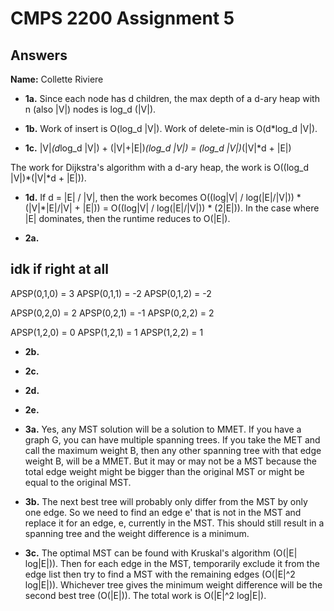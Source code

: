 # CMPS 2200 Assignment 5
## Answers

**Name:** Collette Riviere


- **1a.** Since each node has d children, the max depth of a d-ary heap with n (also |V|) nodes is log_d (|V|).


- **1b.** Work of insert is O(log_d |V|). Work of delete-min is O(d*log_d |V|).


- **1c.** |V|*(d*log_d |V|) + (|V|+|E|)*(log_d |V|) = (log_d |V|)*(|V|*d + |E|)

The work for Dijkstra's algorithm with a d-ary heap, the work is O((log_d |V|)*(|V|*d + |E|)).


- **1d.** If d = |E| / |V|, then the work becomes O((log|V| / log(|E|/|V|)) * (|V|*|E|/|V| + |E|)) = O((log|V| / log(|E|/|V|)) * (2|E|)). In the case where |E| dominates, then the runtime reduces to O(|E|).


- **2a.** 
## idk if right at all

APSP(0,1,0) = 3
APSP(0,1,1) = -2
APSP(0,1,2) = -2

APSP(0,2,0) = 2
APSP(0,2,1) = -1
APSP(0,2,2) = 2

APSP(1,2,0) = 0
APSP(1,2,1) = 1
APSP(1,2,2) = 1


- **2b.** 


- **2c.**


- **2d.**


- **2e.**


- **3a.** Yes, any MST solution will be a solution to MMET. If you have a graph G, you can have multiple spanning trees. If you take the MET and call the maximum weight B, then any other spanning tree with that edge weight B, will be a MMET. But it may or may not be a MST because the total edge weight might be bigger than the original MST or might be equal to the original MST.


- **3b.** The next best tree will probably only differ from the MST by only one edge. So we need to find an edge e' that is not in the MST and replace it for an edge, e, currently in the MST. This should still result in a spanning tree and the weight difference is a minimum. 


- **3c.** The optimal MST can be found with Kruskal's algorithm (O(|E| log|E|)). Then for each edge in the MST, temporarily exclude it from the edge list then try to find a MST with the remaining edges (O(|E|^2 log|E|)). Whichever tree gives the minimum weight difference will be the second best tree (O(|E|)). The total work is O(|E|^2 log|E|).
